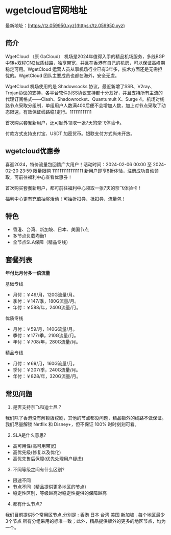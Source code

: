 # wgetcloud官网地址

最新地址：[https://tz.059950.xyz](https://tz.059950.xyz)

## 简介

WgetCloud （原 GaCloud） 机场是2024年值得入手的精品机场服务，多线BGP中转+双程CN2优质线路，独享带宽，并且在香港有自己的机房，可以保证高峰期稳定可用。WgetCloud 运营人员从事机场行业已有3年多，技术方面还是无需担忧的。WgetCloud 团队主要成员也都在海外，安全无虞。

WgetCloud 机场使用的是 Shadowsocks 协议，最近新增了SSR、V2ray、Trojan协议的支持，各平台软件对SS协议支持都十分友好，并且支持所有主流的代理订阅格式——Clash、Shadowrocket、Quantumult X、Surge 4。机场对线路节点采取分组制，单组用户人数满400后便不会增加人数，加上对节点采取了动态限速，有效保证线路稳1定行。111111111111

首次购买套餐新用户，还可额外领取一张7天的奈飞体验卡。

付款方式支持支付宝、USDT 加密货币。银联支付方式尚未开放。

## wgetcloud优惠券

喜迎2024，特价流量包回馈广大用户！活动时间：2024-02-06 00:00 至 2024-02-20 23:59 限量限购
11111111111111111
新用户即享8折体验，注册成功自动领取，可前往福利中心查看优惠券！

首次购买套餐新用户，都可前往福利中心领取一张7天的奈飞体验卡！

福利中心更有充值抽奖活动！可抽折扣券、抵扣券、流量包！

## 特色

* 香港、台湾、新加坡、日本、美国节点
* 多节点负载均衡1
* 全节点SLA保障（精品专线）

## 套餐列表

**年付比月付多一倍流量**

基础专线

<ul>
<li>月付：￥49/月，120G流量/月。</li>
<li>季付：￥147/季，180G流量/月。</li>
<li>年付：￥588/年，240G流量/月。</li>
</ul>

优质专线

<ul>
<li>月付：￥59/月，140G流量/月。</li>
<li>季付：￥177/季，210G流量/月。</li>
<li>年付：￥708/年，280G流量/月。</li>
</ul>

精品专线

<ul>
<li>月付：￥69/月，160G流量/月。</li>
<li>季付：￥207/季，240G流量/月。</li>
<li>年付：￥828/年，320G流量/月。</li>
</ul>

## 常见问题

1. 是否支持奈飞和迪士尼？

我们除了香港没有解锁版权剧，其他的节点都没问题，精品额外的线路不做保证。我们尽量解锁 Netflix 和 Disney+，但不保证 100% 时时刻刻可看。

2. SLA是什么意思?
 
* 高可用性(高可用带宽)
* 高优先级(修复以及优化)
* 高优先售后保障(优先处理用户疑虑)

3. 不同等级之间有什么区别?

* 限速不同
* 节点不同（精品提供更多地区的节点）
* 稳定性区别，等级越高对稳定性提供的保障越高

4. 都有什么节点?

我们目前提供5个常用区节点,分别是 : 香港 日本 台湾 美国 新加坡 . 每个地区最少 3个节点 所有分组采用的标准一致；此外，精品提供额外的更多的地区节点，均为一个。

